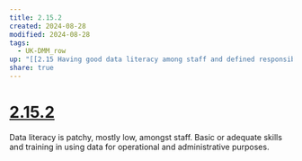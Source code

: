 ```yaml
---
title: 2.15.2
created: 2024-08-28
modified: 2024-08-28
tags:
  - UK-DMM_row
up: "[[2.15 Having good data literacy among staff and defined responsibility for data within staff roles]]"
share: true
---
```

# [2.15.2](2.15.2.md)

Data literacy is patchy, mostly low, amongst staff. Basic or adequate skills and training in using data for operational and administrative purposes.
